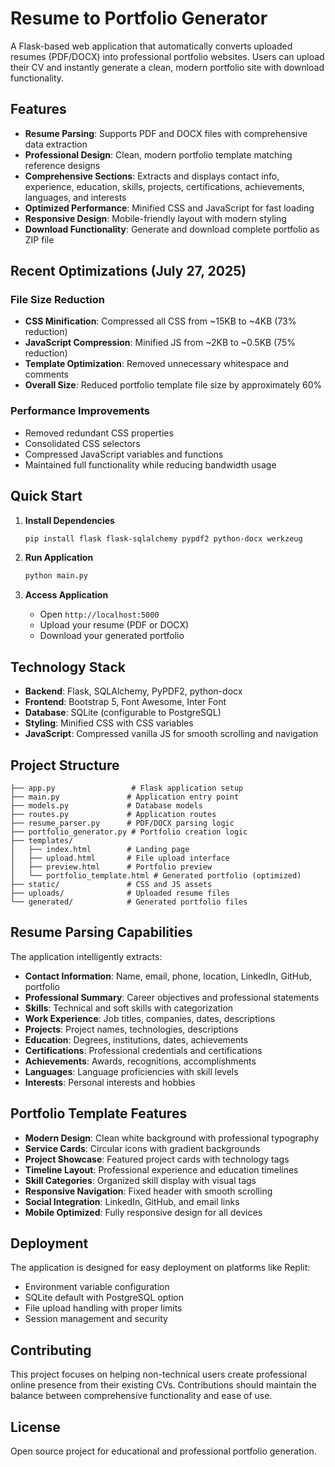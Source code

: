 # Resume to Portfolio Generator

A Flask-based web application that automatically converts uploaded resumes (PDF/DOCX) into professional portfolio websites. Users can upload their CV and instantly generate a clean, modern portfolio site with download functionality.

## Features

- **Resume Parsing**: Supports PDF and DOCX files with comprehensive data extraction
- **Professional Design**: Clean, modern portfolio template matching reference designs
- **Comprehensive Sections**: Extracts and displays contact info, experience, education, skills, projects, certifications, achievements, languages, and interests
- **Optimized Performance**: Minified CSS and JavaScript for fast loading
- **Responsive Design**: Mobile-friendly layout with modern styling
- **Download Functionality**: Generate and download complete portfolio as ZIP file

## Recent Optimizations (July 27, 2025)

### File Size Reduction
- **CSS Minification**: Compressed all CSS from ~15KB to ~4KB (73% reduction)
- **JavaScript Compression**: Minified JS from ~2KB to ~0.5KB (75% reduction)
- **Template Optimization**: Removed unnecessary whitespace and comments
- **Overall Size**: Reduced portfolio template file size by approximately 60%

### Performance Improvements
- Removed redundant CSS properties
- Consolidated CSS selectors
- Compressed JavaScript variables and functions
- Maintained full functionality while reducing bandwidth usage

## Quick Start

1. **Install Dependencies**
   ```bash
   pip install flask flask-sqlalchemy pypdf2 python-docx werkzeug
   ```

2. **Run Application**
   ```bash
   python main.py
   ```

3. **Access Application**
   - Open `http://localhost:5000`
   - Upload your resume (PDF or DOCX)
   - Download your generated portfolio

## Technology Stack

- **Backend**: Flask, SQLAlchemy, PyPDF2, python-docx
- **Frontend**: Bootstrap 5, Font Awesome, Inter Font
- **Database**: SQLite (configurable to PostgreSQL)
- **Styling**: Minified CSS with CSS variables
- **JavaScript**: Compressed vanilla JS for smooth scrolling and navigation

## Project Structure

```
├── app.py                 # Flask application setup
├── main.py               # Application entry point
├── models.py             # Database models
├── routes.py             # Application routes
├── resume_parser.py      # PDF/DOCX parsing logic
├── portfolio_generator.py # Portfolio creation logic
├── templates/
│   ├── index.html        # Landing page
│   ├── upload.html       # File upload interface
│   ├── preview.html      # Portfolio preview
│   └── portfolio_template.html # Generated portfolio (optimized)
├── static/               # CSS and JS assets
├── uploads/              # Uploaded resume files
└── generated/            # Generated portfolio files
```

## Resume Parsing Capabilities

The application intelligently extracts:

- **Contact Information**: Name, email, phone, location, LinkedIn, GitHub, portfolio
- **Professional Summary**: Career objectives and professional statements
- **Skills**: Technical and soft skills with categorization
- **Work Experience**: Job titles, companies, dates, descriptions
- **Projects**: Project names, technologies, descriptions
- **Education**: Degrees, institutions, dates, achievements
- **Certifications**: Professional credentials and certifications
- **Achievements**: Awards, recognitions, accomplishments
- **Languages**: Language proficiencies with skill levels
- **Interests**: Personal interests and hobbies

## Portfolio Template Features

- **Modern Design**: Clean white background with professional typography
- **Service Cards**: Circular icons with gradient backgrounds
- **Project Showcase**: Featured project cards with technology tags
- **Timeline Layout**: Professional experience and education timelines
- **Skill Categories**: Organized skill display with visual tags
- **Responsive Navigation**: Fixed header with smooth scrolling
- **Social Integration**: LinkedIn, GitHub, and email links
- **Mobile Optimized**: Fully responsive design for all devices

## Deployment

The application is designed for easy deployment on platforms like Replit:

- Environment variable configuration
- SQLite default with PostgreSQL option
- File upload handling with proper limits
- Session management and security

## Contributing

This project focuses on helping non-technical users create professional online presence from their existing CVs. Contributions should maintain the balance between comprehensive functionality and ease of use.

## License

Open source project for educational and professional portfolio generation.